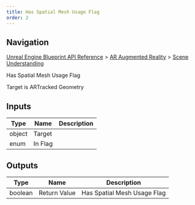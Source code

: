```yaml
---
title: Has Spatial Mesh Usage Flag
order: 2
---
```

## Navigation

[Unreal Engine Blueprint API Reference](https://dev.epicgames.com/documentation/en-us/unreal-engine/BlueprintAPI) > [AR Augmented Reality](https://dev.epicgames.com/documentation/en-us/unreal-engine/BlueprintAPI/ARAugmentedReality) > [Scene Understanding](https://dev.epicgames.com/documentation/en-us/unreal-engine/BlueprintAPI/ARAugmentedReality/SceneUnderstanding)

Has Spatial Mesh Usage Flag

Target is ARTracked Geometry

## Inputs

| Type | Name | Description |
| --- | --- | --- |
| object | Target |  |
| enum | In Flag |  |

## Outputs

| Type | Name | Description |
| --- | --- | --- |
| boolean | Return Value | Has Spatial Mesh Usage Flag |
